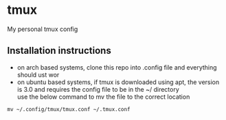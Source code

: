 # tmux
My personal tmux config

## Installation instructions

- on arch based systems, clone this repo into .config file and everything should ust wor
- on ubuntu based systems, if tmux is downloaded using apt, the version is 3.0 and requires the config file to be in the ~/ directory  
use the below command to mv the file to the correct location

```
mv ~/.config/tmux/tmux.conf ~/.tmux.conf
```
